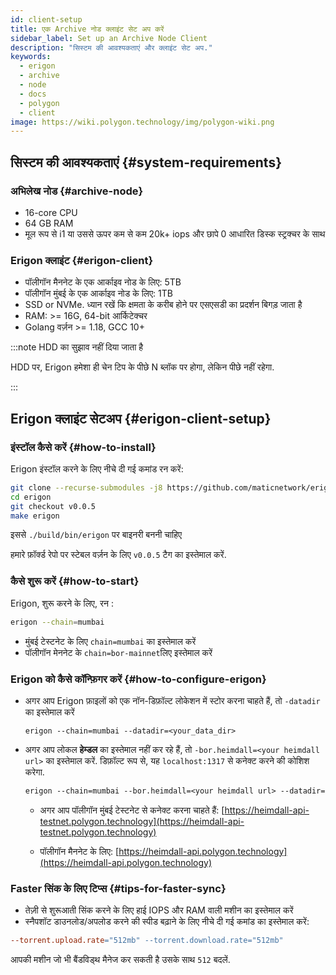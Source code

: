 ```yaml
---
id: client-setup
title: एक Archive नोड क्लाइंट सेट अप करें
sidebar_label: Set up an Archive Node Client
description: "सिस्टम की आवश्यकताएं और क्लाइंट सेट अप."
keywords:
  - erigon
  - archive
  - node
  - docs
  - polygon
  - client
image: https://wiki.polygon.technology/img/polygon-wiki.png
---
```


## सिस्टम की आवश्यकताएं {#system-requirements}

### अभिलेख नोड {#archive-node}

- 16-core CPU
- 64 GB RAM
- मूल रूप से i1 या उससे ऊपर कम से कम 20k+ iops और छापे 0 आधारित डिस्क स्ट्रक्चर के साथ

### Erigon क्लाइंट {#erigon-client}

- पॉलीगॉन मैननेट के एक आर्काइव नोड के लिए: 5TB
- पॉलीगॉन मुंबई के एक आर्काइव नोड के लिए: 1TB
- SSD or NVMe. ध्यान रखें कि क्षमता के करीब होने पर एसएसडी का प्रदर्शन बिगड़ जाता है
- RAM: >= 16G, 64-bit आर्किटेक्चर
- Golang वर्ज़न >= 1.18, GCC 10+

:::note HDD का सुझाव नहीं दिया जाता है

HDD पर, Erigon हमेशा ही चेन टिप के पीछे N ब्लॉक पर होगा, लेकिन पीछे नहीं रहेगा.

:::

## Erigon क्लाइंट सेटअप {#erigon-client-setup}

### इंस्टॉल कैसे करें {#how-to-install}

Erigon इंस्टॉल करने के लिए नीचे दी गई कमांड रन करें:

```bash
git clone --recurse-submodules -j8 https://github.com/maticnetwork/erigon.git
cd erigon
git checkout v0.0.5
make erigon
```

इससे `./build/bin/erigon` पर बाइनरी बननी चाहिए

हमारे फ़ॉर्क्ड रेपो पर स्टेबल वर्ज़न के लिए `v0.0.5` टैग का इस्तेमाल करें.

### कैसे शुरू करें {#how-to-start}

Erigon, शुरू करने के लिए, रन :

```bash
erigon --chain=mumbai
```

- मुंबई टेस्टनेट के लिए `chain=mumbai` का इस्तेमाल करें
- पॉलीगॉन मेननेट के `chain=bor-mainnet`लिए इस्तेमाल करें

### Erigon को कैसे कॉन्फ़िगर करें {#how-to-configure-erigon}

- अगर आप Erigon फ़ाइलों को एक नॉन-डिफ़ॉल्ट लोकेशन में स्टोर करना चाहते हैं, तो `-datadir` का इस्तेमाल करें

    ```
    erigon --chain=mumbai --datadir=<your_data_dir>
    ```

- अगर आप लोकल **हेम्डल** का इस्तेमाल नहीं कर रहे हैं, तो `-bor.heimdall=<your heimdall url>` का इस्तेमाल करें. डिफ़ॉल्ट रूप से, यह `localhost:1317` से कनेक्ट करने की कोशिश करेगा.

    ```makefile
    erigon --chain=mumbai --bor.heimdall=<your heimdall url> --datadir=<your_data_dir>
    ```

    - अगर आप पॉलीगॉन मुंबई टेस्टनेट से कनेक्ट करना चाहते हैं: [https://heimdall-api-testnet.polygon.technology](https://heimdall-api-testnet.polygon.technology)

    - पॉलीगॉन मैननेट के लिए: [https://heimdall-api.polygon.technology](https://heimdall-api.polygon.technology)

### Faster सिंक के लिए टिप्स {#tips-for-faster-sync}

- तेज़़ी से शुरूआती सिंक करने के लिए हाई IOPS और RAM वाली मशीन का इस्तेमाल करें
- स्नैपशॉट डाउनलोड/अपलोड करने की स्पीड बढ़ाने के लिए नीचे दी गई कमांड का इस्तेमाल करें:

```makefile
--torrent.upload.rate="512mb" --torrent.download.rate="512mb"
```

आपकी मशीन जो भी बैंडविड्थ मैनेज कर सकती है उसके साथ `512` बदलें.

